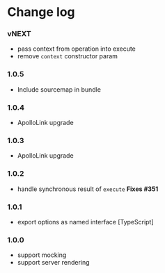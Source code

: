 # Change log

### vNEXT
- pass context from operation into execute
- remove `context` constructor param

### 1.0.5
- Include sourcemap in bundle

### 1.0.4
- ApolloLink upgrade

### 1.0.3
- ApolloLink upgrade

### 1.0.2
- handle synchronous result of `execute` **Fixes #351**

### 1.0.1
- export options as named interface [TypeScript]

### 1.0.0
- support mocking
- support server rendering

